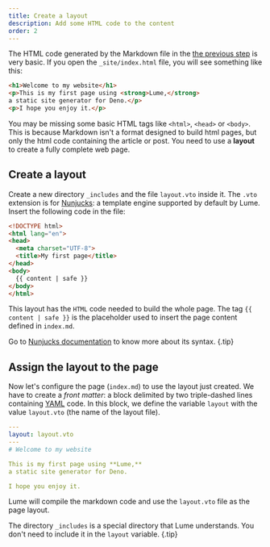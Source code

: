 ```yaml
---
title: Create a layout
description: Add some HTML code to the content
order: 2
---
```


The HTML code generated by the Markdown file in the
[the previous step](your-first-page.md) is very basic. If you open the
`_site/index.html` file, you will see something like this:

```html
<h1>Welcome to my website</h1>
<p>This is my first page using <strong>Lume,</strong>
a static site generator for Deno.</p>
<p>I hope you enjoy it.</p>
```

You may be missing some basic HTML tags like `<html>`, `<head>` or `<body>`.
This is because Markdown isn't a format designed to build html pages, but only
the html code containing the article or post. You need to use a **layout** to
create a fully complete web page.

## Create a layout

Create a new directory `_includes` and the file `layout.vto` inside it. The
`.vto` extension is for [Nunjucks](https://mozilla.github.io/nunjucks/): a
template engine supported by default by Lume. Insert the following code in the
file:

<lume-code>

```html {Title="_includes/layout.vto}
<!DOCTYPE html>
<html lang="en">
<head>
  <meta charset="UTF-8">
  <title>My first page</title>
</head>
<body>
  {{ content | safe }}
</body>
</html>
```

</lume-code>

This layout has the `HTML` code needed to build the whole page. The tag
`{{ content | safe }}` is the placeholder used to insert the page content
defined in `index.md`.

Go to
[Nunjucks documentation](https://mozilla.github.io/nunjucks/templating.html) to
know more about its syntax. {.tip}

## Assign the layout to the page

Now let's configure the page (`index.md`) to use the layout just created. We
have to create a _front matter_: a block delimited by two triple-dashed lines
containing [YAML](https://yaml.org/) code. In this block, we define the variable
`layout` with the value `layout.vto` (the name of the layout file).

<lume-code>

```yml {title="index.md"}
---
layout: layout.vto
---
# Welcome to my website

This is my first page using **Lume,**
a static site generator for Deno.

I hope you enjoy it.
```

</lume-code>

Lume will compile the markdown code and use the `layout.vto` file as the page
layout.

The directory `_includes` is a special directory that Lume understands. You
don't need to include it in the `layout` variable. {.tip}
